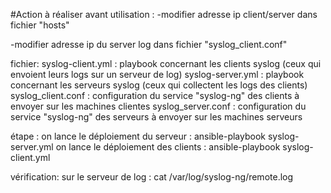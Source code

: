 #Action à réaliser avant utilisation : 
-modifier adresse ip client/server dans fichier "hosts"

-modifier adresse ip du server log dans fichier "syslog_client.conf"


fichier:
syslog-client.yml : playbook concernant les clients syslog (ceux qui envoient leurs logs sur un serveur de log)
syslog-server.yml : playbook concernant les serveurs syslog (ceux qui collectent les logs des clients)
syslog_client.conf : configuration du service "syslog-ng" des clients à envoyer sur les machines clientes
syslog_server.conf : configuration du service "syslog-ng" des serveurs à envoyer sur les machines serveurs

étape : 
on lance le déploiement du serveur : ansible-playbook syslog-server.yml
on lance le déploiement des clients : ansible-playbook syslog-client.yml 

vérification: 
sur le serveur de log : cat /var/log/syslog-ng/remote.log
